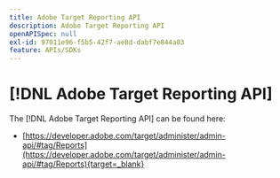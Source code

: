 ```yaml
---
title: Adobe Target Reporting API
description: Adobe Target Reporting API
openAPISpec: null
exl-id: 97011e96-f5b5-42f7-ae8d-dabf7e844a03
feature: APIs/SDKs
---
```

# [!DNL Adobe Target Reporting API]

The [!DNL Adobe Target Reporting API] can be found here:

* [https://developer.adobe.com/target/administer/admin-api/#tag/Reports](https://developer.adobe.com/target/administer/admin-api/#tag/Reports){target=_blank}
